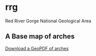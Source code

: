 # rrg

Red River Gorge National Geological Area

## A Base map of arches

[Download a GeoPDF of arches](basemap/rrg.pdf)